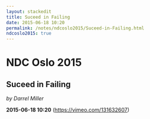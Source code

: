 ```yaml
---
layout: stackedit
title: Suceed in Failing
date: 2015-06-18 10:20
permalink: /notes/ndcoslo2015/Suceed-in-Failing.html
ndcoslo2015: true
---
```


# NDC Oslo 2015

## Suceed in Failing
*by Darrel Miller*

**2015-06-18 10:20** (https://vimeo.com/131632607)
